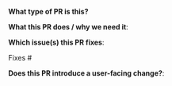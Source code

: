 <!--  Thanks for sending a pull request! Here are some tips for you:

1. If this is your first time contributing to Gateway API, please read our
   developer guide (https://gateway-api.sigs.k8s.io/devguide/)
   and our community page (https://gateway-api.sigs.k8s.io/community/).
2. If this is your first time contributing to a Kubernetes project, please read
   our contributor guidelines:
   https://git.k8s.io/community/contributors/guide/first-contribution.md#your-first-contribution
3. Please label this pull request according to what type of issue you are
   addressing, especially if this is a release targeted pull request. For
   reference on required PR/issue labels, read here:
   https://git.k8s.io/community/contributors/devel/sig-release/release.md#issuepr-kind-label
4. If you want *faster* PR reviews, read how:
   https://git.k8s.io/community/contributors/guide/pull-requests.md#best-practices-for-faster-reviews
5. If the PR is unfinished, see how to mark it:
   https://git.k8s.io/community/contributors/guide/pull-requests.md#marking-unfinished-pull-requests
-->

**What type of PR is this?**
<!--
Add one of the following kinds:
/kind bug
/kind cleanup
/kind documentation
/kind feature
/kind design

Optionally add one or more of the following kinds if applicable:
/kind api-change
/kind deprecation
/kind failing-test
/kind flake
/kind regression
-->

**What this PR does / why we need it**:

**Which issue(s) this PR fixes**:
<!--
*Automatically closes linked issue when PR is merged.
Usage: `Fixes #<issue number>`, or `Fixes (paste link of issue)`.
-->
Fixes #

**Does this PR introduce a user-facing change?**:
<!--
If no, just write "NONE" in the release-note block below.
If yes, please enter a release note below:
-->
```release-note

```

